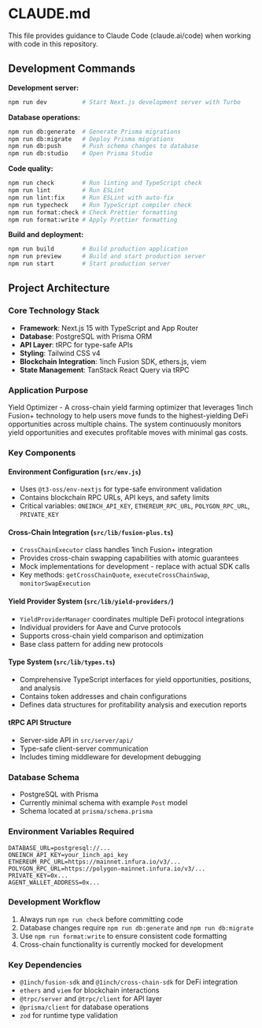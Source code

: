 # CLAUDE.md

This file provides guidance to Claude Code (claude.ai/code) when working with code in this repository.

## Development Commands

**Development server:**
```bash
npm run dev          # Start Next.js development server with Turbo
```

**Database operations:**
```bash
npm run db:generate  # Generate Prisma migrations
npm run db:migrate   # Deploy Prisma migrations
npm run db:push      # Push schema changes to database
npm run db:studio    # Open Prisma Studio
```

**Code quality:**
```bash
npm run check        # Run linting and TypeScript check
npm run lint         # Run ESLint
npm run lint:fix     # Run ESLint with auto-fix
npm run typecheck    # Run TypeScript compiler check
npm run format:check # Check Prettier formatting
npm run format:write # Apply Prettier formatting
```

**Build and deployment:**
```bash
npm run build        # Build production application
npm run preview      # Build and start production server
npm run start        # Start production server
```

## Project Architecture

### Core Technology Stack
- **Framework**: Next.js 15 with TypeScript and App Router
- **Database**: PostgreSQL with Prisma ORM
- **API Layer**: tRPC for type-safe APIs
- **Styling**: Tailwind CSS v4
- **Blockchain Integration**: 1inch Fusion SDK, ethers.js, viem
- **State Management**: TanStack React Query via tRPC

### Application Purpose
Yield Optimizer - A cross-chain yield farming optimizer that leverages 1inch Fusion+ technology to help users move funds to the highest-yielding DeFi opportunities across multiple chains. The system continuously monitors yield opportunities and executes profitable moves with minimal gas costs.

### Key Components

#### Environment Configuration (`src/env.js`)
- Uses `@t3-oss/env-nextjs` for type-safe environment validation
- Contains blockchain RPC URLs, API keys, and safety limits
- Critical variables: `ONEINCH_API_KEY`, `ETHEREUM_RPC_URL`, `POLYGON_RPC_URL`, `PRIVATE_KEY`

#### Cross-Chain Integration (`src/lib/fusion-plus.ts`)
- `CrossChainExecutor` class handles 1inch Fusion+ integration
- Provides cross-chain swapping capabilities with atomic guarantees
- Mock implementations for development - replace with actual SDK calls
- Key methods: `getCrossChainQuote`, `executeCrossChainSwap`, `monitorSwapExecution`

#### Yield Provider System (`src/lib/yield-providers/`)
- `YieldProviderManager` coordinates multiple DeFi protocol integrations
- Individual providers for Aave and Curve protocols
- Supports cross-chain yield comparison and optimization
- Base class pattern for adding new protocols

#### Type System (`src/lib/types.ts`)
- Comprehensive TypeScript interfaces for yield opportunities, positions, and analysis
- Contains token addresses and chain configurations
- Defines data structures for profitability analysis and execution reports

#### tRPC API Structure
- Server-side API in `src/server/api/`
- Type-safe client-server communication
- Includes timing middleware for development debugging

### Database Schema
- PostgreSQL with Prisma
- Currently minimal schema with example `Post` model
- Schema located at `prisma/schema.prisma`

### Environment Variables Required
```
DATABASE_URL=postgresql://...
ONEINCH_API_KEY=your_1inch_api_key
ETHEREUM_RPC_URL=https://mainnet.infura.io/v3/...
POLYGON_RPC_URL=https://polygon-mainnet.infura.io/v3/...
PRIVATE_KEY=0x...
AGENT_WALLET_ADDRESS=0x...
```

### Development Workflow
1. Always run `npm run check` before committing code
2. Database changes require `npm run db:generate` and `npm run db:migrate`
3. Use `npm run format:write` to ensure consistent code formatting
4. Cross-chain functionality is currently mocked for development

### Key Dependencies
- `@1inch/fusion-sdk` and `@1inch/cross-chain-sdk` for DeFi integration
- `ethers` and `viem` for blockchain interactions
- `@trpc/server` and `@trpc/client` for API layer
- `@prisma/client` for database operations
- `zod` for runtime type validation